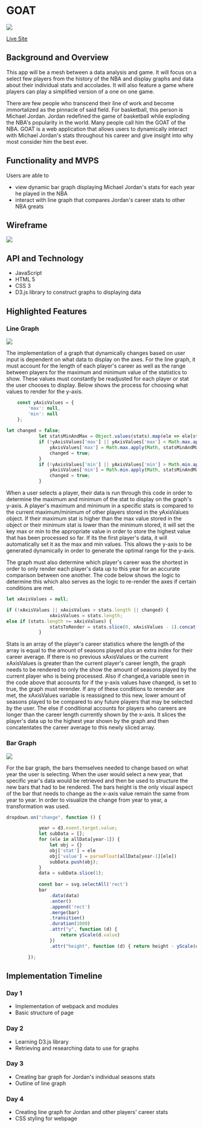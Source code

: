 # GOAT
![](./src/images/readme.gif)

[Live Site](https://connorbrabant.github.io/Basketball)

## Background and Overview
This app will be a mesh between a data analysis and game. It will focus on a select few players from the history of the NBA and display
graphs and data about their individual stats and accolades. It will also feature a game where players can play a simplified version
of a one on one game. 

There are few people who transcend their line of work and become immortalized as the pinnacle of said field. For basketball, this person is Michael Jordan. Jordan redefined the game of basketball while exploding the NBA's popularity in the world. Many people call him the GOAT of the NBA. GOAT is a web application that allows users to dynamically interact with Michael Jordan's stats throughout his career and give insight into why most consider him the best ever. 

## Functionality and MVPS 
Users are able to
  * view dynamic bar graph displaying Michael Jordan's stats for each year he played in the NBA 
  * interact with line graph that compares Jordan's career stats to other NBA greats
  
 ## Wireframe
 ![](./src/images/wireframe.png)
 
 ## API and Technology 
 * JavaScript
 * HTML 5 
 * CSS 3  
 * D3.js library to construct graphs to displaying data
 
 ## Highlighted Features
 
 ### Line Graph
 ![](./src/images/linegraph.gif)

The implementation of a graph that dynamically changes based on user input is dependent on what data to display on the axes. For the line graph, it must account for the length of each player's career as well as the range between players for the maximum and minimum value of the statistics to show. These values must constantly be readjusted for each player or stat the user chooses to display. Below shows the process for choosing what values to render for the y-axis. 
```javascript
    const yAxisValues = {
        'max': null,
        'min': null
    };
    
let changed = false; 
            let statsMinAndMax = Object.values(stats).map(ele => ele[stat])
            if (!yAxisValues['max'] || yAxisValues['max'] < Math.max.apply(Math, statsMinAndMax)) {
                yAxisValues['max'] = Math.max.apply(Math, statsMinAndMax)
                changed = true;
            } 
            if (!yAxisValues['min'] || yAxisValues['min'] > Math.min.apply(Math, statsMinAndMax)) {
                yAxisValues['min'] = Math.min.apply(Math, statsMinAndMax)
                changed = true;
            } 
```
When a user selects a player, their data is run through this code in order to determine the maximum and minimum of the stat to display on the graph's y-axis. A player's maximum and minimum in a specific stats is compared to the current maximum/minimum of other players stored in the yAxisValues object. If their maximum stat is higher than the max value stored in the object or their minimum stat is lower than the minimum stored, it will set the key max or min to the appropriate value in order to store the highest value that has been processed so far. If its the first player's data, it will automatically set it as the max and min values. This allows the y-axis to be generated dynamically in order to generate the optimal range for the y-axis.

The graph must also determine which player's career was the shortest in order to only render each player's data up to this year for an accurate comparison between one another. The code below shows the logic to determine this which also serves as the logic to re-render the axes if certain conditions are met.
```javascript
let xAxisValues = null;

if (!xAxisValues || xAxisValues > stats.length || changed) {
                xAxisValues = stats.length;
else if (stats.length >= xAxisValues) {
                statsToRender = stats.slice(0, xAxisValues - 1).concat(Object.values(stats)[stats.length - 1]);
            }
```
Stats is an array of the player's career statistics where the length of the array is equal to the amount of seasons played plus an extra index for their career average. If there is no previous xAxisValues or the current xAxisValues is greater than the current player's career length, the graph needs to be rendered to only the show the amount of seasons played by the current player who is being processed. Also if changed,a variable seen in the code above that accounts for if the y-axis values have changed, is set to true, the graph must rerender. If any of these conditions to rerender are met, the xAxisValues variable is reassigned to this new, lower amount of seasons played to be compared to any future players that may be selected by the user. The else if conditional accounts for players who careers are longer than the career length currently shown by the x-axis. It slices the player's data up to the highest year shown by the graph and then concatentates the career average to this newly sliced array.

### Bar Graph 
![](./src/images/bargraph.gif)

For the bar graph, the bars themselves needed to change based on what year the user is selecting. When the user would select a new year, that specific year's data would be retrieved and then be used to structure the new bars that had to be rendered. The bars height is the only visual aspect of the bar that needs to change as the x-axis value remain the same from year to year. In order to visualize the change from year to year, a transformation was used.

```javascript 
dropdown.on("change", function () {

            year = d3.event.target.value;
            let subData = [];
            for (ele in allData[year-1]) {
                let obj = {}
                obj['stat'] = ele
                obj['value'] = parseFloat(allData[year-1][ele])
                subData.push(obj);
            }
            data = subData.slice(1);
            
            const bar = svg.selectAll('rect')
            bar
                .data(data)
                .enter()
                .append('rect')
                .merge(bar)
                .transition()
                .duration(1000)
                .attr("y", function (d) {
                    return yScale(d.value)
                })
                .attr("height", function (d) { return height - yScale(d.value) });  

        });
```

 ## Implementation Timeline
### Day 1
* Implementation of webpack and modules
* Basic structure of page
### Day 2 
* Learning D3.js library 
* Retrieving and researching data to use for graphs
### Day 3
* Creating bar graph for Jordan's individual seasons stats
* Outline of line graph
### Day 4
* Creating line graph for Jordan and other players' career stats
* CSS styling for webpage
